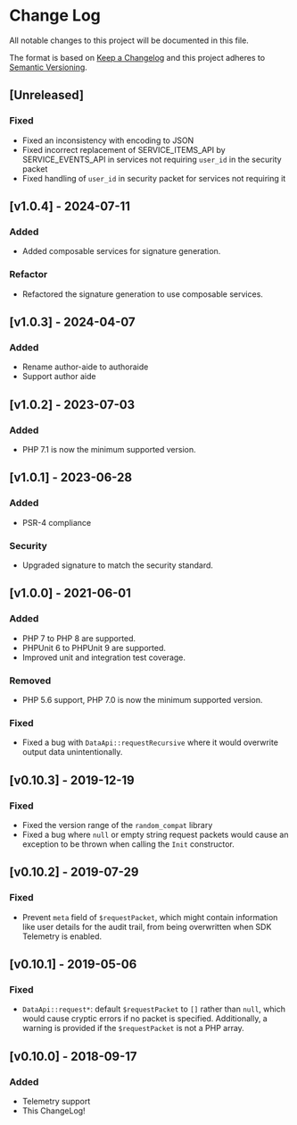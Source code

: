 # Change Log

All notable changes to this project will be documented in this file.

The format is based on [Keep a Changelog](http://keepachangelog.com/en/1.0.0/)
and this project adheres to [Semantic
Versioning](http://semver.org/spec/v2.0.0.html).

## [Unreleased]
### Fixed
- Fixed an inconsistency with encoding to JSON
- Fixed incorrect replacement of SERVICE_ITEMS_API by SERVICE_EVENTS_API
  in services not requiring `user_id` in the security packet
- Fixed handling of `user_id` in security packet for services not
  requiring it

## [v1.0.4] - 2024-07-11
### Added
- Added composable services for signature generation.

### Refactor
- Refactored the signature generation to use composable services.

## [v1.0.3] - 2024-04-07
### Added
- Rename author-aide to authoraide
- Support author aide

## [v1.0.2] - 2023-07-03
### Added
- PHP 7.1 is now the minimum supported version.

## [v1.0.1] - 2023-06-28
### Added
- PSR-4 compliance

### Security
- Upgraded signature to match the security standard.

## [v1.0.0] - 2021-06-01
### Added
- PHP 7 to PHP 8 are supported.
- PHPUnit 6 to PHPUnit 9 are supported.
- Improved unit and integration test coverage.

### Removed
- PHP 5.6 support, PHP 7.0 is now the minimum supported version.

### Fixed
- Fixed a bug with `DataApi::requestRecursive` where it would overwrite output data unintentionally.

## [v0.10.3] - 2019-12-19
### Fixed
- Fixed the version range of the `random_compat` library
- Fixed a bug where `null` or empty string request packets would cause an exception to be thrown when calling the `Init` constructor.

## [v0.10.2] - 2019-07-29
### Fixed
- Prevent `meta` field of `$requestPacket`, which might contain information like user details for the audit trail, from being overwritten when SDK Telemetry is enabled.

## [v0.10.1] - 2019-05-06
### Fixed
- `DataApi::request*`: default `$requestPacket` to `[]` rather than `null`,
    which would cause cryptic errors if no packet is specified. Additionally, a
    warning is provided if the `$requestPacket` is not a PHP array.

## [v0.10.0] - 2018-09-17
### Added
- Telemetry support
- This ChangeLog!

